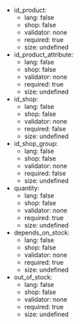  * id_product:
    * lang: false
    * shop: false
    * validator: none
    * required: true
    * size: undefined
 * id_product_attribute:
    * lang: false
    * shop: false
    * validator: none
    * required: true
    * size: undefined
 * id_shop:
    * lang: false
    * shop: false
    * validator: none
    * required: false
    * size: undefined
 * id_shop_group:
    * lang: false
    * shop: false
    * validator: none
    * required: false
    * size: undefined
 * quantity:
    * lang: false
    * shop: false
    * validator: none
    * required: true
    * size: undefined
 * depends_on_stock:
    * lang: false
    * shop: false
    * validator: none
    * required: true
    * size: undefined
 * out_of_stock:
    * lang: false
    * shop: false
    * validator: none
    * required: true
    * size: undefined
